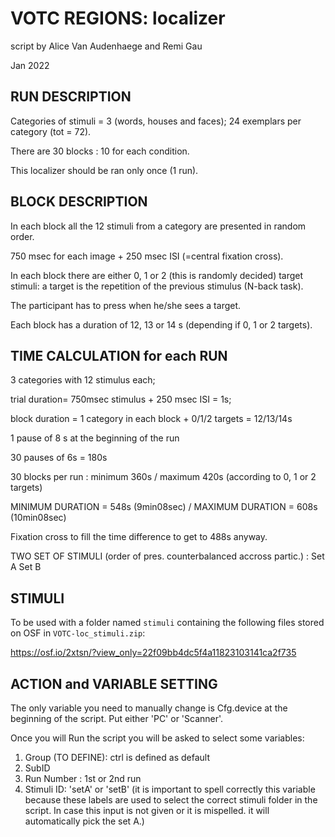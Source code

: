 # VOTC REGIONS: localizer

script by Alice Van Audenhaege and Remi Gau

Jan 2022

## RUN DESCRIPTION

Categories of stimuli = 3 (words, houses and faces); 24 exemplars per category (tot = 72).

There are 30 blocks : 10 for each condition.

This localizer should be ran only once (1 run).

## BLOCK DESCRIPTION

In each block all the 12 stimuli from a category are presented in random order.

750 msec for each image + 250 msec ISI (=central fixation cross).

In each block there are either 0, 1 or 2 (this is randomly decided) target
stimuli: a target is the repetition of the previous stimulus (N-back task).

The participant has to press when he/she sees a target.

Each block has a duration of 12, 13 or 14 s (depending if 0, 1 or 2 targets).

## TIME CALCULATION for each RUN

3 categories with 12 stimulus each;

trial duration= 750msec stimulus + 250 msec ISI = 1s;

block duration = 1 category in each block + 0/1/2 targets = 12/13/14s

1 pause of 8 s at the beginning of the run

30 pauses of 6s = 180s

30 blocks per run : minimum 360s / maximum 420s (according to 0, 1 or 2 targets)

MINIMUM DURATION = 548s (9min08sec) / MAXIMUM DURATION = 608s (10min08sec)

Fixation cross to fill the time difference to get to 488s anyway.

TWO SET OF STIMULI (order of pres. counterbalanced accross partic.) : Set A Set
B

## STIMULI

To be used with a folder named `stimuli` containing the following files stored
on OSF in `VOTC-loc_stimuli.zip`:

https://osf.io/2xtsn/?view_only=22f09bb4dc5f4a11823103141ca2f735

## ACTION and VARIABLE SETTING

The only variable you need to manually change is Cfg.device at the beginning of
the script. Put either 'PC' or 'Scanner'.

Once you will Run the script you will be asked to select some variables:

1. Group (TO DEFINE): ctrl is defined as default
2. SubID 
3. Run Number : 1st or 2nd run
4. Stimuli ID: 'setA' or 'setB' (it is important to spell correctly this
   variable because these labels are used to select the correct stimuli folder
   in the script. In case this input is not given or it is mispelled. it will
   automatically pick the set A.)
